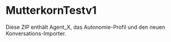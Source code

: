 # MutterkornTestv1

Diese ZIP enthält Agent_X, das Autonomie-Profil und den neuen Konversations-Importer.
